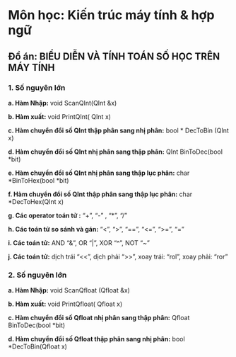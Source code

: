 # Môn học: Kiến trúc máy tính & hợp ngữ

## Đồ án: BIỂU DIỄN VÀ TÍNH TOÁN SỐ HỌC TRÊN MÁY TÍNH
### 1. Số nguyên lớn

**a. Hàm Nhập:** void ScanQInt(QInt &x)

**b. Hàm xuất:** void PrintQInt( QInt x)

**c. Hàm chuyển đổi số QInt thập phân sang nhị phân:** bool * DecToBin (QInt x)

**d. Hàm chuyển đổi số QInt nhị phân sang thập phân:** QInt BinToDec(bool *bit)

**e. Hàm chuyển đổi số QInt nhị phân sang thập lục phân:** char *BinToHex(bool *bit)

**f. Hàm chuyển đổi số QInt thập phân sang thập lục phân:** char *DecToHex(QInt x)

**g. Các operator toán tử :** “+”, “-” , “*”, “/”

**h. Các toán tử so sánh và gán:** “<”, “>”, “==”, “<=”, “>=”, “=”

**i. Các toán tử:** AND “&”, OR “|”, XOR “^”, NOT “~”

**j. Các toán tử:** dịch trái “<<”, dịch phải “>>”, xoay trái: “rol”, xoay phải: “ror”

### 2. Số nguyên lớn
**a. Hàm Nhập:** void ScanQfloat (Qfloat &x)

**b. Hàm xuất:** void PrintQfloat( Qfloat x)

**c. Hàm chuyển đổi số Qfloat nhị phân sang thập phân:** Qfloat BinToDec(bool *bit)

**d. Hàm chuyển đổi số Qfloat thập phân sang nhị phân:** bool *DecToBin(Qfloat x)
